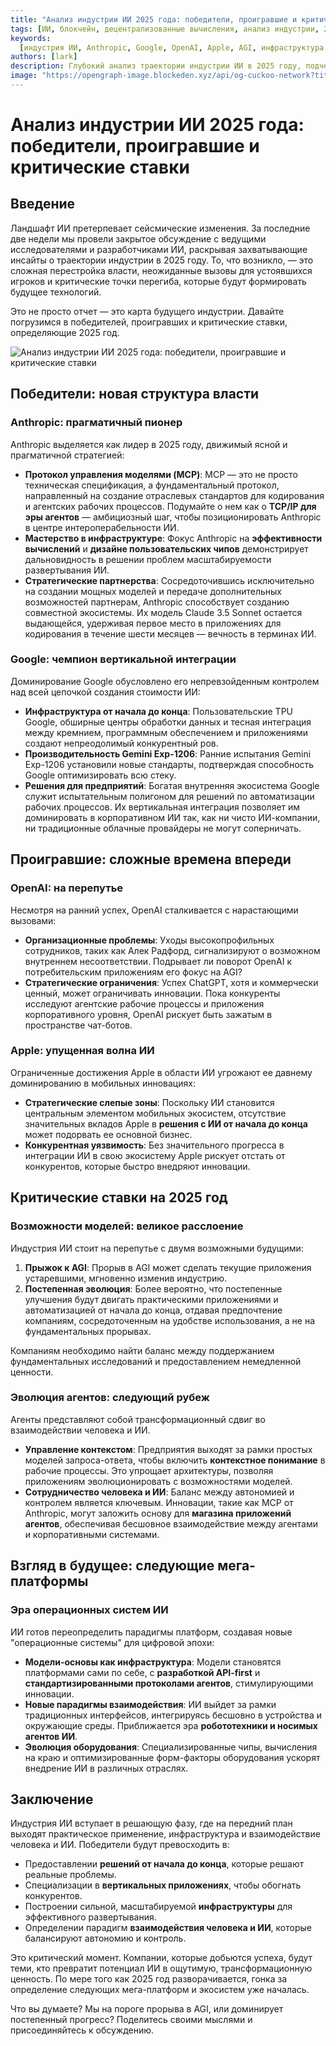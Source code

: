 ```yaml
---
title: "Анализ индустрии ИИ 2025 года: победители, проигравшие и критические ставки"
tags: [ИИ, блокчейн, децентрализованные вычисления, анализ индустрии, 2025]
keywords:
  [индустрия ИИ, Anthropic, Google, OpenAI, Apple, AGI, инфраструктура ИИ]
authors: [lark]
description: Глубокий анализ траектории индустрии ИИ в 2025 году, подчеркивающий возникающие структуры власти, вызовы для устоявшихся игроков и критические ставки, формирующие будущее технологий.
image: "https://opengraph-image.blockeden.xyz/api/og-cuckoo-network?title=Анализ%20индустрии%20ИИ%202025%20года:%20победители,%20проигравшие%20и%20критические%20ставки"
---
```


# Анализ индустрии ИИ 2025 года: победители, проигравшие и критические ставки

## Введение

Ландшафт ИИ претерпевает сейсмические изменения. За последние две недели мы провели закрытое обсуждение с ведущими исследователями и разработчиками ИИ, раскрывая захватывающие инсайты о траектории индустрии в 2025 году. То, что возникло, — это сложная перестройка власти, неожиданные вызовы для устоявшихся игроков и критические точки перегиба, которые будут формировать будущее технологий.

Это не просто отчет — это карта будущего индустрии. Давайте погрузимся в победителей, проигравших и критические ставки, определяющие 2025 год.

![Анализ индустрии ИИ 2025 года: победители, проигравшие и критические ставки](https://opengraph-image.blockeden.xyz/api/og-cuckoo-network?title=Анализ%20индустрии%20ИИ%202025%20года:%20победители,%20проигравшие%20и%20критические%20ставки)

## Победители: новая структура власти

### **Anthropic: прагматичный пионер**

Anthropic выделяется как лидер в 2025 году, движимый ясной и прагматичной стратегией:

- **Протокол управления моделями (MCP)**: MCP — это не просто техническая спецификация, а фундаментальный протокол, направленный на создание отраслевых стандартов для кодирования и агентских рабочих процессов. Подумайте о нем как о **TCP/IP для эры агентов** — амбициозный шаг, чтобы позиционировать Anthropic в центре интероперабельности ИИ.
- **Мастерство в инфраструктуре**: Фокус Anthropic на **эффективности вычислений** и **дизайне пользовательских чипов** демонстрирует дальновидность в решении проблем масштабируемости развертывания ИИ.
- **Стратегические партнерства**: Сосредоточившись исключительно на создании мощных моделей и передаче дополнительных возможностей партнерам, Anthropic способствует созданию совместной экосистемы. Их модель Claude 3.5 Sonnet остается выдающейся, удерживая первое место в приложениях для кодирования в течение шести месяцев — вечность в терминах ИИ.

### **Google: чемпион вертикальной интеграции**

Доминирование Google обусловлено его непревзойденным контролем над всей цепочкой создания стоимости ИИ:

- **Инфраструктура от начала до конца**: Пользовательские TPU Google, обширные центры обработки данных и тесная интеграция между кремнием, программным обеспечением и приложениями создают непреодолимый конкурентный ров.
- **Производительность Gemini Exp-1206**: Ранние испытания Gemini Exp-1206 установили новые стандарты, подтверждая способность Google оптимизировать всю стеку.
- **Решения для предприятий**: Богатая внутренняя экосистема Google служит испытательным полигоном для решений по автоматизации рабочих процессов. Их вертикальная интеграция позволяет им доминировать в корпоративном ИИ так, как ни чисто ИИ-компании, ни традиционные облачные провайдеры не могут соперничать.

## Проигравшие: сложные времена впереди

### **OpenAI: на перепутье**

Несмотря на ранний успех, OpenAI сталкивается с нарастающими вызовами:

- **Организационные проблемы**: Уходы высокопрофильных сотрудников, таких как Алек Радфорд, сигнализируют о возможном внутреннем несоответствии. Подрывает ли поворот OpenAI к потребительским приложениям его фокус на AGI?
- **Стратегические ограничения**: Успех ChatGPT, хотя и коммерчески ценный, может ограничивать инновации. Пока конкуренты исследуют агентские рабочие процессы и приложения корпоративного уровня, OpenAI рискует быть зажатым в пространстве чат-ботов.

### **Apple: упущенная волна ИИ**

Ограниченные достижения Apple в области ИИ угрожают ее давнему доминированию в мобильных инновациях:

- **Стратегические слепые зоны**: Поскольку ИИ становится центральным элементом мобильных экосистем, отсутствие значительных вкладов Apple в **решения с ИИ от начала до конца** может подорвать ее основной бизнес.
- **Конкурентная уязвимость**: Без значительного прогресса в интеграции ИИ в свою экосистему Apple рискует отстать от конкурентов, которые быстро внедряют инновации.

## Критические ставки на 2025 год

### **Возможности моделей: великое расслоение**

Индустрия ИИ стоит на перепутье с двумя возможными будущими:

1. **Прыжок к AGI**: Прорыв в AGI может сделать текущие приложения устаревшими, мгновенно изменив индустрию.
2. **Постепенная эволюция**: Более вероятно, что постепенные улучшения будут двигать практическими приложениями и автоматизацией от начала до конца, отдавая предпочтение компаниям, сосредоточенным на удобстве использования, а не на фундаментальных прорывах.

Компаниям необходимо найти баланс между поддержанием фундаментальных исследований и предоставлением немедленной ценности.

### **Эволюция агентов: следующий рубеж**

Агенты представляют собой трансформационный сдвиг во взаимодействии человека и ИИ.

- **Управление контекстом**: Предприятия выходят за рамки простых моделей запроса-ответа, чтобы включить **контекстное понимание** в рабочие процессы. Это упрощает архитектуры, позволяя приложениям эволюционировать с возможностями моделей.
- **Сотрудничество человека и ИИ**: Баланс между автономией и контролем является ключевым. Инновации, такие как MCP от Anthropic, могут заложить основу для **магазина приложений агентов**, обеспечивая бесшовное взаимодействие между агентами и корпоративными системами.

## Взгляд в будущее: следующие мега-платформы

### **Эра операционных систем ИИ**

ИИ готов переопределить парадигмы платформ, создавая новые "операционные системы" для цифровой эпохи:

- **Модели-основы как инфраструктура**: Модели становятся платформами сами по себе, с **разработкой API-first** и **стандартизированными протоколами агентов**, стимулирующими инновации.
- **Новые парадигмы взаимодействия**: ИИ выйдет за рамки традиционных интерфейсов, интегрируясь бесшовно в устройства и окружающие среды. Приближается эра **робототехники и носимых агентов ИИ**.
- **Эволюция оборудования**: Специализированные чипы, вычисления на краю и оптимизированные форм-факторы оборудования ускорят внедрение ИИ в различных отраслях.

## Заключение

Индустрия ИИ вступает в решающую фазу, где на передний план выходят практическое применение, инфраструктура и взаимодействие человека и ИИ. Победители будут превосходить в:

- Предоставлении **решений от начала до конца**, которые решают реальные проблемы.
- Специализации в **вертикальных приложениях**, чтобы обогнать конкурентов.
- Построении сильной, масштабируемой **инфраструктуры** для эффективного развертывания.
- Определении парадигм **взаимодействия человека и ИИ**, которые балансируют автономию и контроль.

Это критический момент. Компании, которые добьются успеха, будут теми, кто превратит потенциал ИИ в ощутимую, трансформационную ценность. По мере того как 2025 год разворачивается, гонка за определение следующих мега-платформ и экосистем уже началась.

Что вы думаете? Мы на пороге прорыва в AGI, или доминирует постепенный прогресс? Поделитесь своими мыслями и присоединяйтесь к обсуждению.
